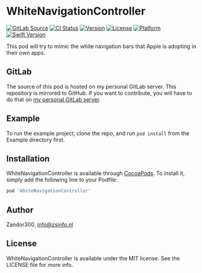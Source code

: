 # WhiteNavigationController

[![GitLab Source](http://img.shields.io/badge/source-GitLab-%23292961.svg)](https://git.zsinfo.nl/Zandor300/WhiteNavigationController)
[![CI Status](https://git.zsinfo.nl/Zandor300/WhiteNavigationController/badges/master/build.svg)](https://git.zsinfo.nl/Zandor300/WhiteNavigationController/pipelines)
[![Version](https://img.shields.io/cocoapods/v/WhiteNavigationController.svg?style=flat)](https://cocoapods.org/pods/WhiteNavigationController)
[![License](https://img.shields.io/cocoapods/l/WhiteNavigationController.svg?style=flat)](https://git.zsinfo.nl/Zandor300/WhiteNavigationController/blob/master/LICENSE)
[![Platform](https://img.shields.io/cocoapods/p/WhiteNavigationController.svg?style=flat)](https://cocoapods.org/pods/WhiteNavigationController)
[![Swift Version](https://img.shields.io/badge/swift-5.0-orange.svg)](https://git.zsinfo.nl/Zandor300/WhiteNavigationController)

This pod will try to mimic the white navigation bars that Apple is adopting in their own apps.

## GitLab

The source of this pod is hosted on my personal GitLab server. This repository is mirrored to GitHub. If you want to contribute, you will have to do that on [my personal GitLab server](https://git.zsinfo.nl/Zandor300/WhiteNavigationController).

## Example

To run the example project, clone the repo, and run `pod install` from the Example directory first.

## Installation

WhiteNavigationController is available through [CocoaPods](https://cocoapods.org). To install
it, simply add the following line to your Podfile:

```ruby
pod 'WhiteNavigationController'
```

## Author

Zandor300, info@zsinfo.nl

## License

WhiteNavigationController is available under the MIT license. See the LICENSE file for more info.
